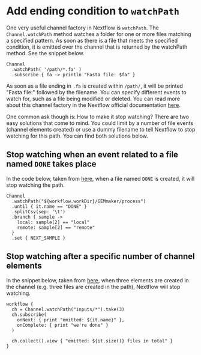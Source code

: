 # Add ending condition to `watchPath`

One very useful channel factory in Nextflow is `watchPath`. The `Channel.watchPath` method watches a folder for one or more files matching a specified pattern. As soon as there is a file that meets the specified condition, it is emitted over the channel that is returned by the watchPath method. See the snippet below.

```console
Channel
  .watchPath( '/path/*.fa' )
  .subscribe { fa -> println "Fasta file: $fa" }
```

As soon as a file ending in `.fa` is created within `/path/`, it will be printed "Fasta file:" followed by the filename. You can specify different events to watch for, such as a file being modified or deleted. You can read more about this channel factory in the Nextflow official documentation [here](https://www.nextflow.io/docs/latest/reference/channel.html#watchpath).

One common ask though is: How to make it stop watching? There are two easy solutions that come to mind. You could limit by a number of file events (channel elements created) or use a dummy filename to tell Nextflow to stop watching for this path. You can find both solutions below.

## Stop watching when an event related to a file named `DONE` takes place
In the code below, taken from [here](https://github.com/SystemsGenetics/GEMmaker/blob/9e69f21f79a38a2e4c6f0ec182ee4647be345754/workflows/GEMmaker.nf#L413-L420), when a file named `DONE` is created, it will stop watching the path.

```console
Channel
  .watchPath("${workflow.workDir}/GEMmaker/process")
  .until { it.name == "DONE" }
  .splitCsv(sep: '\t')
  .branch { sample ->
    local: sample[2] == "local"
    remote: sample[2] == "remote"
  }
  .set { NEXT_SAMPLE }
```

## Stop watching after a specific number of channel elements
In the snippet below, taken from [here](https://github.com/nextflow-io/nextflow/issues/2248#issuecomment-1497981930), when three elements are created in the channel (e.g. three files are created in the path), Nextflow will stop watching.

```console
workflow {
  ch = Channel.watchPath("inputs/*").take(3)
  ch.subscribe(
    onNext: { print "emitted: ${it.name}" },
    onComplete: { print "we're done" }
  )

  ch.collect().view { "emitted: ${it.size()} files in total" }
}
```
